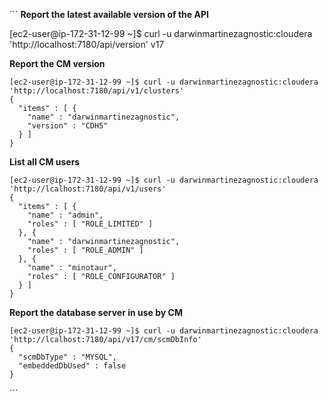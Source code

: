 ´´´
**Report the latest available version of the API**

[ec2-user@ip-172-31-12-99 ~]$ curl -u darwinmartinezagnostic:cloudera 'http://localhost:7180/api/version'
v17

**Report the CM version**

	[ec2-user@ip-172-31-12-99 ~]$ curl -u darwinmartinezagnostic:cloudera 'http://localhost:7180/api/v1/clusters'
	{
	  "items" : [ {
	    "name" : "darwinmartinezagnostic",
	    "version" : "CDH5"
	  } ]
	}


**List all CM users**

	[ec2-user@ip-172-31-12-99 ~]$ curl -u darwinmartinezagnostic:cloudera 'http://lcalhost:7180/api/v1/users'
	{
	  "items" : [ {
	    "name" : "admin",
	    "roles" : [ "ROLE_LIMITED" ]
	  }, {
	    "name" : "darwinmartinezagnostic",
	    "roles" : [ "ROLE_ADMIN" ]
	  }, {
	    "name" : "minotaur",
	    "roles" : [ "ROLE_CONFIGURATOR" ]
	  } ]
	}

**Report the database server in use by CM**

	[ec2-user@ip-172-31-12-99 ~]$ curl -u darwinmartinezagnostic:cloudera 'http://lcalhost:7180/api/v17/cm/scmDbInfo'
	{
	  "scmDbType" : "MYSQL",
	  "embeddedDbUsed" : false
	}



´´´
